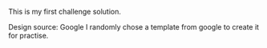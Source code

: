 This is my first challenge solution. 

Design source: Google
I randomly chose a template from google to create it for practise. 